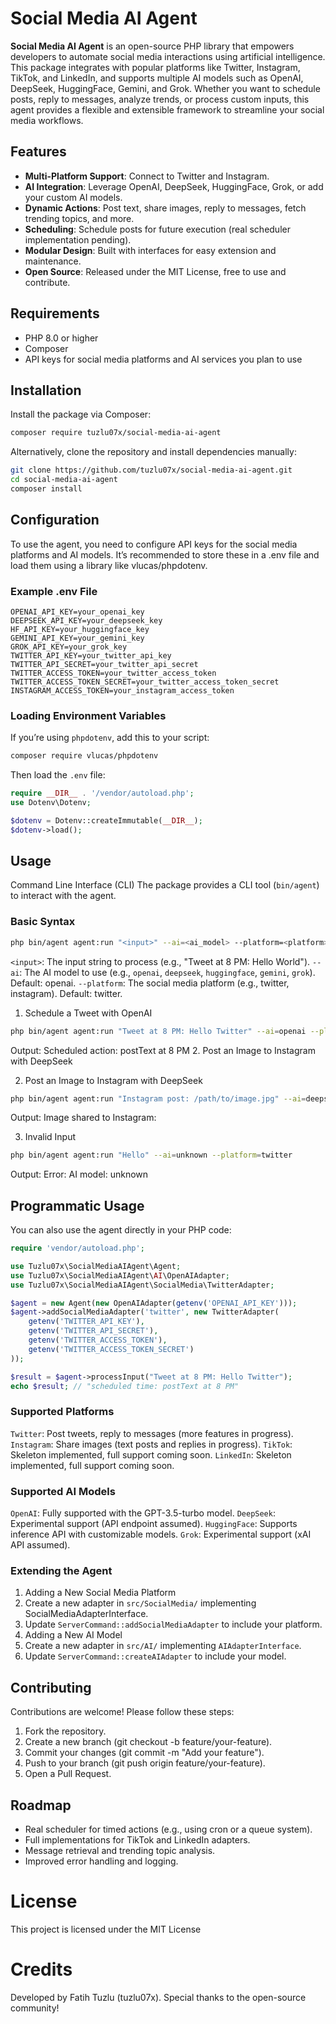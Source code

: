 # Social Media AI Agent

**Social Media AI Agent** is an open-source PHP library that empowers developers to automate social media interactions using artificial intelligence. This package integrates with popular platforms like Twitter, Instagram, TikTok, and LinkedIn, and supports multiple AI models such as OpenAI, DeepSeek, HuggingFace, Gemini, and Grok. Whether you want to schedule posts, reply to messages, analyze trends, or process custom inputs, this agent provides a flexible and extensible framework to streamline your social media workflows.

## Features

- **Multi-Platform Support**: Connect to Twitter and Instagram.
- **AI Integration**: Leverage OpenAI, DeepSeek, HuggingFace, Grok, or add your custom AI models.
- **Dynamic Actions**: Post text, share images, reply to messages, fetch trending topics, and more.
- **Scheduling**: Schedule posts for future execution (real scheduler implementation pending).
- **Modular Design**: Built with interfaces for easy extension and maintenance.
- **Open Source**: Released under the MIT License, free to use and contribute.

## Requirements

- PHP 8.0 or higher
- Composer
- API keys for social media platforms and AI services you plan to use

## Installation

Install the package via Composer:

```bash
composer require tuzlu07x/social-media-ai-agent
```

Alternatively, clone the repository and install dependencies manually:

```bash
git clone https://github.com/tuzlu07x/social-media-ai-agent.git
cd social-media-ai-agent
composer install
```

## Configuration

To use the agent, you need to configure API keys for the social media platforms and AI models. It’s recommended to store these in a .env file and load them using a library like vlucas/phpdotenv.

### Example .env File

```env
OPENAI_API_KEY=your_openai_key
DEEPSEEK_API_KEY=your_deepseek_key
HF_API_KEY=your_huggingface_key
GEMINI_API_KEY=your_gemini_key
GROK_API_KEY=your_grok_key
TWITTER_API_KEY=your_twitter_api_key
TWITTER_API_SECRET=your_twitter_api_secret
TWITTER_ACCESS_TOKEN=your_twitter_access_token
TWITTER_ACCESS_TOKEN_SECRET=your_twitter_access_token_secret
INSTAGRAM_ACCESS_TOKEN=your_instagram_access_token
```

### Loading Environment Variables

If you’re using `phpdotenv`, add this to your script:

```bash
composer require vlucas/phpdotenv
```

Then load the `.env` file:

```php
require __DIR__ . '/vendor/autoload.php';
use Dotenv\Dotenv;

$dotenv = Dotenv::createImmutable(__DIR__);
$dotenv->load();
```

## Usage

Command Line Interface (CLI)
The package provides a CLI tool (`bin/agent`) to interact with the agent.

### Basic Syntax

```bash
php bin/agent agent:run "<input>" --ai=<ai_model> --platform=<platform>
```

`<input>`: The input string to process (e.g., "Tweet at 8 PM: Hello World").
`--ai`: The AI model to use (e.g., `openai`, `deepseek`, `huggingface`, `gemini`, `grok`). Default: openai.
`--platform`: The social media platform (e.g., twitter, instagram). Default: twitter.

1. Schedule a Tweet with OpenAI

```bash
php bin/agent agent:run "Tweet at 8 PM: Hello Twitter" --ai=openai --platform=twitter
```

Output: Scheduled action: postText at 8 PM 2. Post an Image to Instagram with DeepSeek

2. Post an Image to Instagram with DeepSeek

```bash
php bin/agent agent:run "Instagram post: /path/to/image.jpg" --ai=deepseek --platform=instagram
```

Output: Image shared to Instagram:

3. Invalid Input

```bash
php bin/agent agent:run "Hello" --ai=unknown --platform=twitter
```

Output: Error: AI model: unknown

## Programmatic Usage

You can also use the agent directly in your PHP code:

```php
require 'vendor/autoload.php';

use Tuzlu07x\SocialMediaAIAgent\Agent;
use Tuzlu07x\SocialMediaAIAgent\AI\OpenAIAdapter;
use Tuzlu07x\SocialMediaAIAgent\SocialMedia\TwitterAdapter;

$agent = new Agent(new OpenAIAdapter(getenv('OPENAI_API_KEY')));
$agent->addSocialMediaAdapter('twitter', new TwitterAdapter(
    getenv('TWITTER_API_KEY'),
    getenv('TWITTER_API_SECRET'),
    getenv('TWITTER_ACCESS_TOKEN'),
    getenv('TWITTER_ACCESS_TOKEN_SECRET')
));

$result = $agent->processInput("Tweet at 8 PM: Hello Twitter");
echo $result; // "scheduled time: postText at 8 PM"
```

### Supported Platforms

`Twitter`: Post tweets, reply to messages (more features in progress).
`Instagram`: Share images (text posts and replies in progress).
`TikTok`: Skeleton implemented, full support coming soon.
`LinkedIn`: Skeleton implemented, full support coming soon.

### Supported AI Models

`OpenAI`: Fully supported with the GPT-3.5-turbo model.
`DeepSeek`: Experimental support (API endpoint assumed).
`HuggingFace`: Supports inference API with customizable models.
`Grok`: Experimental support (xAI API assumed).

### Extending the Agent

1. Adding a New Social Media Platform
2. Create a new adapter in `src/SocialMedia/` implementing SocialMediaAdapterInterface.
3. Update `ServerCommand::addSocialMediaAdapter` to include your platform.
4. Adding a New AI Model
5. Create a new adapter in `src/AI/` implementing `AIAdapterInterface`.
6. Update `ServerCommand::createAIAdapter` to include your model.

## Contributing

Contributions are welcome! Please follow these steps:

1. Fork the repository.
2. Create a new branch (git checkout -b feature/your-feature).
3. Commit your changes (git commit -m "Add your feature").
4. Push to your branch (git push origin feature/your-feature).
5. Open a Pull Request.

## Roadmap

- Real scheduler for timed actions (e.g., using cron or a queue system).
- Full implementations for TikTok and LinkedIn adapters.
- Message retrieval and trending topic analysis.
- Improved error handling and logging.

# License

This project is licensed under the MIT License

# Credits

Developed by Fatih Tuzlu (tuzlu07x). Special thanks to the open-source community!
